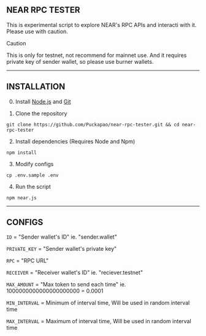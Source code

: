 ## NEAR RPC TESTER
This is experimental script to explore NEAR's RPC APIs and interacti with it. Please use with caution.

> [!CAUTION]
> This is only for testnet, not recommend for mainnet use. And it requires private key of sender wallet, so please use burner wallets.

------------
## INSTALLATION
0. Install [Node.js](https://nodejs.org/en/download/) and [Git](https://git-scm.com/downloads)

1. Clone the repository
```
git clone https://github.com/Puckapao/near-rpc-tester.git && cd near-rpc-tester
```

2. Install dependencies (Requires Node and Npm)
```
npm install
```

3. Modify configs
```
cp .env.sample .env
```

4. Run the script
```
npm near.js
```
------------
## CONFIGS
```ID```            = "Sender wallet's ID" ie. "sender.wallet"

```PRIVATE_KEY```   = "Sender wallet's private key"

```RPC```           = "RPC URL"

```RECEIVER```      = "Receiver wallet's ID" ie. "reciever.testnet"

```MAX_AMOUNT```    = "Max token to send each time" ie. 1000000000000000000000 = 0.0001

```MIN_INTERVAL```  = Minimum of interval time, Will be used in random interval time

```MAX_INTERVAL```  = Maximum of interval time, Will be used in random interval time
